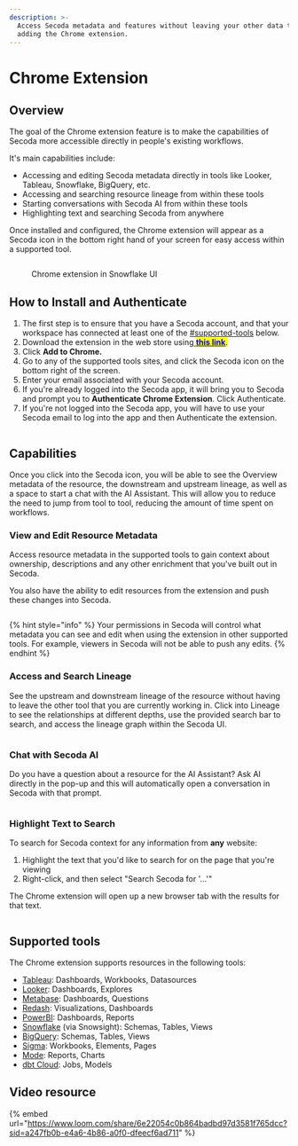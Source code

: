 ```yaml
---
description: >-
  Access Secoda metadata and features without leaving your other data tools by
  adding the Chrome extension.
---
```


# Chrome Extension

## Overview

The goal of the Chrome extension feature is to make the capabilities of Secoda more accessible directly in people's existing workflows.

It's main capabilities include:

* Accessing and editing Secoda metadata directly in tools like Looker, Tableau, Snowflake, BigQuery, etc.
* Accessing and searching resource lineage from within these tools
* Starting conversations with Secoda AI from within these tools
* Highlighting text and searching Secoda from anywhere

Once installed and configured, the Chrome extension will appear as a Secoda icon in the bottom right hand of your screen for easy access within a supported tool.

<figure><img src="https://secoda-public-media-assets.s3.amazonaws.com/c9cd2319-71cf-47f5-bf5a-b5519c504e83.png" alt=""><figcaption><p>Chrome extension in Snowflake UI</p></figcaption></figure>

## How to Install and Authenticate

1. The first step is to ensure that you have a Secoda account, and that your workspace has connected at least one of the [#supported-tools](chrome-extension.md#supported-tools "mention") below.
2. Download the extension in the web store using[ <mark style="color:blue;">**this link**</mark>](https://chrome.google.com/webstore/detail/secoda/akcolkhleaionhppniljgglpeeohkljk)<mark style="color:blue;">.</mark>
3. Click **Add to Chrome.**
4. Go to any of the supported tools sites, and click the Secoda icon on the bottom right of the screen.
5. Enter your email associated with your Secoda account.
6. If you're already logged into the Secoda app, it will bring you to Secoda and prompt you to **Authenticate Chrome Extension**. Click Authenticate.
7. If you're not logged into the Secoda app, you will have to use your Secoda email to log into the app and then Authenticate the extension.

<figure><img src="https://secoda-public-media-assets.s3.amazonaws.com/551ce12b-88d8-4dae-a450-d628d3cc0c2c.png" alt=""><figcaption></figcaption></figure>

## Capabilities

Once you click into the Secoda icon, you will be able to see the Overview metadata of the resource, the downstream and upstream lineage, as well as a space to start a chat with the AI Assistant. This will allow you to reduce the need to jump from tool to tool, reducing the amount of time spent on workflows.

### View and Edit Resource Metadata

Access resource metadata in the supported tools to gain context about ownership, descriptions and any other enrichment that you've built out in Secoda.

You also have the ability to edit resources from the extension and push these changes into Secoda.

<div align="left">

<figure><img src="https://secoda-public-media-assets.s3.amazonaws.com/80a69395-a7fe-437c-8be9-76e32f22a8f5.png" alt=""><figcaption></figcaption></figure>

</div>

{% hint style="info" %}
Your permissions in Secoda will control what metadata you can see and edit when using the extension in other supported tools. For example, viewers in Secoda will not be able to push any edits.
{% endhint %}

### Access and Search Lineage

See the upstream and downstream lineage of the resource without having to leave the other tool that you are currently working in. Click into Lineage to see the relationships at different depths, use the provided search bar to search, and access the lineage graph within the Secoda UI.

<div align="left">

<figure><img src="https://secoda-public-media-assets.s3.amazonaws.com/1b66daa8-5db4-404c-be3b-d097ed9fc61f.png" alt=""><figcaption></figcaption></figure>

</div>

### Chat with Secoda AI

Do you have a question about a resource for the AI Assistant? Ask AI directly in the pop-up and this will automatically open a conversation in Secoda with that prompt.

<div align="left">

<figure><img src="https://secoda-public-media-assets.s3.amazonaws.com/13141863-01ff-4aeb-b829-6e4d827f082c.png" alt=""><figcaption></figcaption></figure>

</div>

### Highlight Text to Search

To search for Secoda context for any information from **any** website:

1. Highlight the text that you'd like to search for on the page that you're viewing
2. Right-click, and then select "Search Secoda for '...'"

The Chrome extension will open up a new browser tab with the results for that text.

<figure><img src="https://secoda-public-media-assets.s3.amazonaws.com/bde0dd82-92aa-4896-9776-1017e7f00446.png" alt=""><figcaption></figcaption></figure>

## Supported tools

The Chrome extension supports resources in the following tools:

* [Tableau](../integrations/data-visualization-tools/tableau-integration/): Dashboards, Workbooks, Datasources
* [Looker](../integrations/data-visualization-tools/looker-integration/): Dashboards, Explores
* [Metabase](../integrations/data-visualization-tools/metabase/): Dashboards, Questions
* [Redash](../integrations/data-visualization-tools/redash/): Visualizations, Dashboards
* [PowerBI](../integrations/data-visualization-tools/power-bi/): Dashboards, Reports
* [Snowflake](../integrations/data-warehouses/snowflake-integration/) (via Snowsight): Schemas, Tables, Views
* [BigQuery](../integrations/data-warehouses/bigquery-integration/): Schemas, Tables, Views
* [Sigma](../integrations/data-visualization-tools/sigma-integration/): Workbooks, Elements, Pages
* [Mode](../integrations/data-visualization-tools/mode/): Reports, Charts
* [dbt Cloud](../integrations/data-transformation-tools/dbt/#chrome-extension-with-dbt-cloud): Jobs, Models

## Video resource

{% embed url="https://www.loom.com/share/6e22054c0b864badbd97d3581f765dcc?sid=a247fb0b-e4a6-4b86-a0f0-dfeecf6ad711" %}
